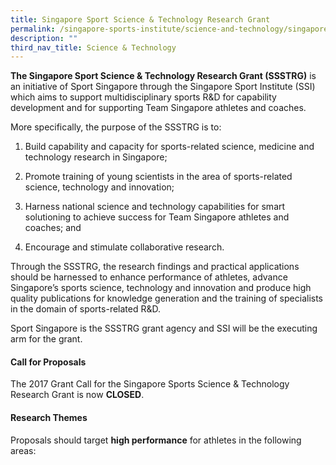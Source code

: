 ```yaml
---
title: Singapore Sport Science & Technology Research Grant
permalink: /singapore-sports-institute/science-and-technology/singapore-sport-science-technology-research-grant/
description: ""
third_nav_title: Science & Technology
---
```

**The Singapore Sport Science & Technology Research Grant (SSSTRG)** is an initiative of Sport Singapore through the Singapore Sport Institute (SSI) which aims to support multidisciplinary sports R&D for capability development and for supporting Team Singapore athletes and coaches. 

More specifically, the purpose of the SSSTRG is to:

1.  Build capability and capacity for sports-related science, medicine and technology research in Singapore;
    
2.  Promote training of young scientists in the area of sports-related science, technology and innovation;
    
3.  Harness national science and technology capabilities for smart solutioning to achieve success for Team Singapore athletes and coaches; and
    
4.  Encourage and stimulate collaborative research.
    
Through the SSSTRG, the research findings and practical applications should be harnessed to enhance performance of athletes, advance Singapore’s sports science, technology and innovation and produce high quality publications for knowledge generation and the training of specialists in the domain of sports-related R&D.

Sport Singapore is the SSSTRG grant agency and SSI will be the executing arm for the grant.

#### **Call for Proposals**
The 2017 Grant Call for the Singapore Sports Science & Technology Research Grant is now **CLOSED**.

#### **Research Themes**
Proposals should target **high performance** for athletes in the following areas: